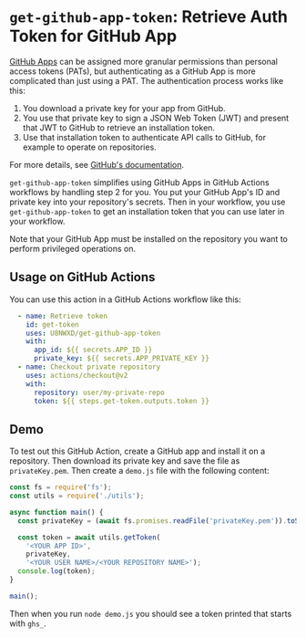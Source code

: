# `get-github-app-token`: Retrieve Auth Token for GitHub App

[GitHub Apps](https://docs.github.com/apps) can be assigned more
granular permissions than personal access tokens (PATs), but
authenticating as a GitHub App is more complicated than just using a
PAT. The authentication process works like this:

1. You download a private key for your app from GitHub.
2. You use that private key to sign a JSON Web Token (JWT) and present
   that JWT to GitHub to retrieve an installation token.
3. Use that installation token to authenticate API calls to GitHub, for
   example to operate on repositories.

For more details, see [GitHub's
documentation](https://docs.github.com/en/developers/apps/building-github-apps/authenticating-with-github-apps).

`get-github-app-token` simplifies using GitHub Apps in GitHub Actions
workflows by handling step 2 for you. You put your GitHub App's ID and
private key into your repository's secrets. Then in your workflow, you
use `get-github-app-token` to get an installation token that you can use
later in your workflow.

Note that your GitHub App must be installed on the repository you want
to perform privileged operations on.

## Usage on GitHub Actions

You can use this action in a GitHub Actions workflow like this:

```yml
  - name: Retrieve token
    id: get-token
    uses: U8NWXD/get-github-app-token
    with:
      app_id: ${{ secrets.APP_ID }}
      private_key: ${{ secrets.APP_PRIVATE_KEY }}
  - name: Checkout private repository
    uses: actions/checkout@v2
    with:
      repository: user/my-private-repo
      token: ${{ steps.get-token.outputs.token }}
```

## Demo

To test out this GitHub Action, create a GitHub app and install it on a
repository. Then download its private key and save the file as
`privateKey.pem`. Then create a `demo.js` file with the following
content:

```js
const fs = require('fs');
const utils = require('./utils');

async function main() {
  const privateKey = (await fs.promises.readFile('privateKey.pem')).toString();

  const token = await utils.getToken(
    '<YOUR APP ID>',
    privateKey,
    '<YOUR USER NAME>/<YOUR REPOSITORY NAME>');
  console.log(token);
}

main();
```

Then when you run `node demo.js` you should see a token printed that
starts with `ghs_`.
